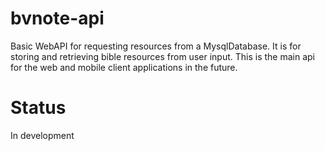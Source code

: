 # bvnote-api
Basic WebAPI for requesting resources from a MysqlDatabase.
It is for storing and retrieving bible resources from user input.
This is the main api for the web and mobile client applications in the future. 

# Status
In development
